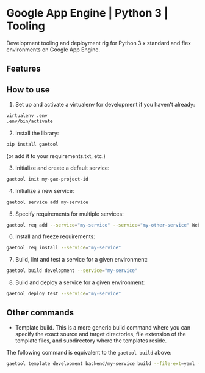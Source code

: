 # Google App Engine | Python 3 | Tooling

Development tooling and deployment rig for Python 3.x standard and flex
environments on Google App Engine.

## Features


## How to use

1. Set up and activate a virtualenv for development if you haven't already:

```bash
virtualenv .env
.env/bin/activate
```

2. Install the library:

```bash
pip install gaetool
```
(or add it to your requirements.txt, etc.)

3. Initialize and create a default service:

```bash
gaetool init my-gae-project-id
```

4. Initialize a new service:

```bash
gaetool service add my-service
```

5. Specify requirements for multiple services:

```bash
gaetool req add --service="my-service" --service="my-other-service" WebOb pytz
```

6. Install and freeze requirements:

```bash
gaetool req install --service="my-service" 
```

7. Build, lint and test a service for a given environment:

```bash
gaetool build development --service="my-service"
```

8. Build and deploy a service for a given environment:

```bash
gaetool deploy test --service="my-service"
```


## Other commands

- Template build. This is a more generic build command where you can specify
the exact source and target directories, file extension of the template files,
and subdirectory where the templates reside.

The following command is equivalent to the `gaetool build` above:

```bash
gaetool template development backend/my-service build --file-ext=yaml --template-dir=.
```


